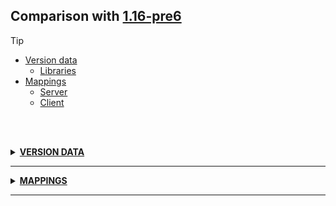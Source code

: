 ## Comparison with [1.16-pre6](https://github.com/PixiGeko/Minecraft-generated-data/tree/1.16-pre6)

> [!TIP]
> - [Version data](#version-data)
>     - [Libraries](#version-data-libraries)
> - [Mappings](#mappings)
>   - [Server](#server-mappings)
>   - [Client](#client-mappings)

<br/><br/>
<details><summary><b><ins>VERSION DATA</ins></b><a name="version-data"></a></summary>
<br/>
<table><tr><th></th><th align="left">1.16-pre6</th><th>1.16-pre7</th></tr><tr><td>World version</td><td><pre>2562</pre></td><td><pre>2563</pre></td></tr><tr><td>Protocol version</td><td><pre>730</pre></td><td><pre>732</pre></td></tr></table>
<h3>Libraries<a name="version-data-libraries"></a></h3>
<details>
<summary>
Versions
</summary>
<table><tr><th></th><th align="left">1.16-pre6</th><th>1.16-pre7</th></tr><tr><td>org.lwjgl:lwjgl-glfw</td><td><pre>3.2.1</pre></td><td><pre>3.2.2</pre></td></tr><tr><td>org.lwjgl:lwjgl-glfw</td><td><pre>3.2.1</pre></td><td><pre>3.2.2</pre></td></tr><tr><td>org.lwjgl:lwjgl-jemalloc</td><td><pre>3.2.1</pre></td><td><pre>3.2.2</pre></td></tr><tr><td>org.lwjgl:lwjgl-jemalloc</td><td><pre>3.2.1</pre></td><td><pre>3.2.2</pre></td></tr><tr><td>org.lwjgl:lwjgl-openal</td><td><pre>3.2.1</pre></td><td><pre>3.2.2</pre></td></tr><tr><td>org.lwjgl:lwjgl-openal</td><td><pre>3.2.1</pre></td><td><pre>3.2.2</pre></td></tr><tr><td>org.lwjgl:lwjgl-opengl</td><td><pre>3.2.1</pre></td><td><pre>3.2.2</pre></td></tr><tr><td>org.lwjgl:lwjgl-opengl</td><td><pre>3.2.1</pre></td><td><pre>3.2.2</pre></td></tr><tr><td>org.lwjgl:lwjgl-stb</td><td><pre>3.2.1</pre></td><td><pre>3.2.2</pre></td></tr><tr><td>org.lwjgl:lwjgl-stb</td><td><pre>3.2.1</pre></td><td><pre>3.2.2</pre></td></tr><tr><td>org.lwjgl:lwjgl-tinyfd</td><td><pre>3.2.1</pre></td><td><pre>3.2.2</pre></td></tr><tr><td>org.lwjgl:lwjgl-tinyfd</td><td><pre>3.2.1</pre></td><td><pre>3.2.2</pre></td></tr><tr><td>org.lwjgl:lwjgl</td><td><pre>3.2.1</pre></td><td><pre>3.2.2</pre></td></tr><tr><td>org.lwjgl:lwjgl</td><td><pre>3.2.1</pre></td><td><pre>3.2.2</pre></td></tr></table>
</details>
</details>
<hr/>
<details><summary><b><ins>MAPPINGS</ins></b><a name="mappings"></a></summary>
<br/>
<h2>Server<a name="server-mappings"></a></h2>
<details>
<summary>
Classes
</summary>

```diff
- XXX.protocol.game.ClientboundSetEquipmentPacket
+ XXX.protocol.game.ClientboundSetEquippedItemPacket
```

</details>
<details>
<summary>
Changes
</summary>

```
XXX.entity.monster.ZombifiedPiglin -1M
```
```
XXX.entity.player.Player +1M
```

</details>
<details>
<summary>
net.minecraft.world.entity.monster.ZombifiedPiglin
</summary>

```diff
+ boolean isAlwaysExperienceDropper()
```

</details>
<details>
<summary>
net.minecraft.world.entity.player.Player
</summary>

```diff
- void setRemainingFireTicks(int)
```

</details>
<h2>Client<a name="client-mappings"></a></h2>
<details>
<summary>
Changes
</summary>

```
XXX.blaze3d.platform.Window +1M
```
```
XXX.minecraft.client.Minecraft +1M
```
```
XXX.minecraft.client.MouseHandler +1M
```
```
XXX.client.multiplayer.ClientPacketListener +11M -9M
```
```
XXX.protocol.game.ClientGamePacketListener +1P -1P
```
```
XXX.protocol.game.ClientboundLevelChunkPacket +2M -1M | +1P
```
```
XXX.server.level.ChunkHolder -1P
```
```
XXX.world.entity.LivingEntity +14M -4M
```
```
XXX.world.level.CollisionSpliterator +2M
```

</details>
<details>
<summary>
com.mojang.blaze3d.platform.Window
</summary>

```diff
- void onEnter(long,boolean)
```

</details>
<details>
<summary>
net.minecraft.client.Minecraft
</summary>

```diff
- void cursorEntered()
```

</details>
<details>
<summary>
net.minecraft.client.MouseHandler
</summary>

```diff
- void cursorEntered()
```

</details>
<details>
<summary>
net.minecraft.client.multiplayer.ClientPacketListener
</summary>

```diff
- void handleSetEquipment(ClientboundSetEquipmentPacket)
+ void handleSetEquippedItem(ClientboundSetEquippedItemPacket)
+ void lambda$downloadCallback$5()
+ Void lambda$downloadCallback$6(Throwable)
- void lambda$downloadCallback$7()
- Void lambda$downloadCallback$8(Throwable)
+ void lambda$handleAddOrRemoveRecipes$1(ClientRecipeBook,Recipe)
+ void lambda$handleAddOrRemoveRecipes$2(ClientRecipeBook,RecipeCollection)
- void lambda$handleAddOrRemoveRecipes$3(ClientRecipeBook,Recipe)
- void lambda$handleAddOrRemoveRecipes$4(ClientRecipeBook,RecipeCollection)
+ void lambda$handleGameEvent$0()
- void lambda$handleGameEvent$2()
- void lambda$handleLevelChunk$0(LevelChunk,BlockPos)
+ void lambda$handlePlaceRecipe$7(AbstractContainerMenu,Recipe)
- void lambda$handlePlaceRecipe$9(AbstractContainerMenu,Recipe)
+ void lambda$handleResourcePack$4(String,String)
- void lambda$handleResourcePack$6(String,String)
- void lambda$handleSetEquipment$1(Entity,Pair)
+ void lambda$null$3(String,String,boolean)
- void lambda$null$5(String,String,boolean)
```

</details>
<details>
<summary>
net.minecraft.network.protocol.game.ClientboundLevelChunkPacket
</summary>

```diff
- boolean forgetOldData()
- void <init>(LevelChunk,int,boolean)
+ void <init>(LevelChunk,int)
```

</details>
<details>
<summary>
net.minecraft.world.entity.LivingEntity
</summary>

```diff
+ Boolean lambda$checkBedExists$7(BlockPos)
- Boolean lambda$checkBedExists$8(BlockPos)
- ItemStack getLastArmorItem(EquipmentSlot)
- ItemStack getLastHandItem(EquipmentSlot)
- Map collectEquipmentChanges()
+ Vec3 lambda$null$8(BlockPos)
- Vec3 lambda$null$9(BlockPos)
- void detectEquipmentUpdates()
- void handleEquipmentChanges(Map)
- void handleHandSwap(Map)
- void lambda$handleEquipmentChanges$6(List,EquipmentSlot,ItemStack)
- void lambda$stopSleeping$10(BlockPos)
+ void lambda$stopSleeping$9(BlockPos)
+ void lambda$updateFallFlying$6(LivingEntity)
- void lambda$updateFallFlying$7(LivingEntity)
- void setLastArmorItem(EquipmentSlot,ItemStack)
- void setLastHandItem(EquipmentSlot,ItemStack)
- void swapHandItems()
```

</details>
<details>
<summary>
net.minecraft.world.level.CollisionSpliterator
</summary>

```diff
- boolean isCloseToBorder(VoxelShape,AABB)
- boolean isOutsideBorder(VoxelShape,AABB)
```

</details>
</details>
<hr/>